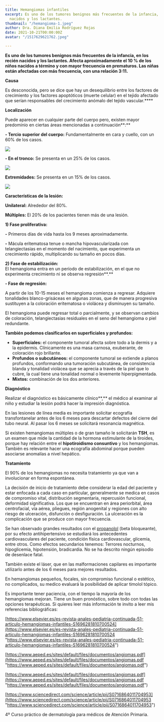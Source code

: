 ```yaml
---
title: Hemangiomas infantiles
excerpt: Es uno de los tumores benignos más frecuentes de la infancia, en los recién
  nacidos y los lactantes.
thumbnail: "/hemangioma-1.jpeg"
author: Dra. Diana Emilia Rodríguez Rojas
date: 2021-10-21T00:00:00Z
avatar: "/1517629621762.jpeg"

---
```

**Es uno de los tumores benignos más frecuentes de la infancia, en los recién nacidos y los lactantes. Afecta aproximadamente el 10 % de los niños nacidos a término y con mayor frecuencia en prematuros. Las niñas están afectadas con más frecuencia, con una relación 3:11.**

**Causa**

Es desconocida, pero se dice que hay un desequilibrio entre los factores de crecimiento y los factores apoptóticos (muerte celular) en el tejido afectado que serían responsables del crecimiento anómalo del tejido vascular.****

**Localización** 

Puede aparecer en cualquier parte del cuerpo pero, existen mayor predominio en ciertas áreas mencionadas a continuación**:**

**- Tercio superior del cuerpo:** Fundamentalmente en cara y cuello, con un 60% de los casos.

![](/hemangioma-web.jpg)

**- En el tronco:** Se presenta en un 25% de los casos.

![](/gr1.jpeg)

**Extremidades:** Se presenta en un 15% de los casos.

![](/angioma-fresa.jpg)

**Características de la lesión:**

**Unilateral:** Alrededor del 80%.

**Múltiples:** El 20% de los pacientes tienen más de una lesión.

**1) Fase proliferativa:** 

**-** Primeros días de vida hasta los 9 meses aproximadamente.

**-** Mácula eritematosa tenue o mancha hipovascularizada con telangiectasias en el momento del nacimiento, que experimenta un crecimiento rápido, multiplicando su tamaño en pocos días.

**2) Fase de estabilización:**  
El hemangioma entra en un período de estabilización, en el que no experimenta crecimiento ni se observa regresión**.**

**- Fase de regresión:**

A partir de los 10-15 meses el hemangioma comienza a regresar. Adquiere tonalidades blanco-grisáceas en algunas zonas, que de manera progresiva sustituyen a la coloración eritematosa o violácea y disminuyen su tamaño.

El hemangioma puede regresar total o parcialmente, y se observan cambios de coloración, telangiectasias residuales en el seno del hemangioma o piel redundante.

**También podemos clasificarlos en superficiales y profundos:**

* **Superficiales:** el componente tumoral afecta sobre todo a la dermis y a la epidermis. Clínicamente es una masa carnosa, exuberante, de coloración rojo brillante.
* **Profundos o subcutáneos:** el componente tumoral se extiende a planos profundos, conformando una tumoración subcutánea, de consistencia blanda y tonalidad violácea que se aprecia a través de la piel que lo cubre, la cual tiene una tonalidad normal o levemente hiperpigmentada.
* **Mixtos:** combinación de los dos anteriores.

**Diagnóstico**

Realizar el diagnóstico es básicamente clínico**,** el médico al examinar al niño y estudiar la lesión podrá hacer la impresión diagnóstica.

En las lesiones de línea media es importante solicitar ecografía transfontanelar antes de los 6 meses para descartar defectos del cierre del tubo neural. Al pasar los 6 meses se solicitará resonancia magnética.

Si existen hemangiomas múltiples o de gran tamaño le solicitarán **TSH**, es un examen que mide la cantidad de la hormona estimulante de la tiroides, porque hay relación entre el **hipotiroidismo consuntivo** y los hemangiomas. También es relevante hacer una ecografía abdominal porque pueden asociarse anomalías a nivel hepático.

**Tratamiento**

El 90% de los hemangiomas no necesita tratamiento ya que van a involucionar en forma espontánea.

La decisión de inicio de tratamiento debe considerar la edad del paciente y estar enfocada a cada caso en particular, generalmente se medica en casos de compromiso vital, distribución segmentaria, repercusión funcional, deformidad significativa. Los que se encuentran en área periorbital, área centrofacial, vía aérea, pliegues, región anogenital y regiones con alto riesgo de ulceración, disfunción o desfiguración. La ulceración es la complicación que se produce con mayor frecuencia.

Se han observado grandes resultados con el [propanolol](https://www.wikiwand.com/es/Propranolol) (beta bloqueante), por su efecto antihipertensivo se estudiará los antecedentes cardiovasculares del paciente, condición física cardiovascular, glicemia, entre otros. Como efectos secundarios tenemos: Terrores nocturnos, hipoglicemia, hipotensión, bradicardia. No se ha descrito ningún episodio de desenlace fatal.

También existe el láser, que en las malformaciones capilares es importante utilizarlo antes de los 6 meses para mejores resultados.

En hemangiomas pequeños, focales, sin compromiso funcional o estético, no complicados, su medico evaluará la posibilidad de aplicar timolol tópico.

Es importante tener paciencia, con el tiempo la mayoría de los hemangiomas mejoran. Tiene un buen pronóstico, sobre todo con todas las opciones terapéuticas. Si quieres leer más información te invito a leer mis referencias bibliográficas:

[https://www.elsevier.es/es-revista-anales-pediatria-continuada-51-articulo-hemangiomas-infantiles-S1696281810700524](https://www.elsevier.es/es-revista-anales-pediatria-continuada-51-articulo-hemangiomas-infantiles-S1696281810700524 "https://www.elsevier.es/es-revista-anales-pediatria-continuada-51-articulo-hemangiomas-infantiles-S1696281810700524")

[https://www.aeped.es/sites/default/files/documentos/angiomas.pdf](https://www.aeped.es/sites/default/files/documentos/angiomas.pdf "https://www.aeped.es/sites/default/files/documentos/angiomas.pdf")

[https://www.aeped.es/sites/default/files/documentos/angiomas.pdf](https://www.aeped.es/sites/default/files/documentos/angiomas.pdf "https://www.aeped.es/sites/default/files/documentos/angiomas.pdf")

[https://www.sciencedirect.com/science/article/pii/S0716864011704953](https://www.sciencedirect.com/science/article/pii/S0716864011704953 "https://www.sciencedirect.com/science/article/pii/S0716864011704953")

4º Curso práctico de dermatología para médicos de Atención Primaria.